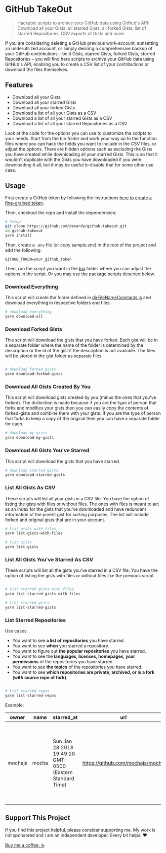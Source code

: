 # GitHub TakeOut

> Hackable scripts to archive your GitHub data using GitHub's API: Download all your Gists, all starred Gists, all forked Gists, list of starred Repositories, CSV exports of Gists and more.

If you are considering deleting a GitHub previous work-account, sunsetting an underutilized account, or simply desiring a comprehensive backup of your GitHub contributions – be it Gists, starred Gists, forked Gists, starred Repositories – you will find here scripts to archive your GitHub data using GitHub's API, enabling you to create a CSV list of your contributions or download the files themselves.

## Features

- Download all your Gists
- Download all your starred Gists
- Download all your forked Gists
- Download a list of all your Gists as a CSV
- Download a list of all your starred Gists as a CSV
- Download a list of all your starred Repositories as a CSV

Look at the code for the options you can use to customize the scripts to your needs. Start from the bin folder and work your way up to the function files where you can hack the fields you want to include in the CSV files, or adjust the options. There are hidden options such as excluding the Gists you have created while downloading all your starred Gists. This is so that it wouldn't duplicate with the Gists you have downloaded if you were downloading it all, but it may be useful to disable that for some other use case.

## Usage

First create a GitHub token by following the instructions [here to create a fine-grained token](https://docs.github.com/en/authentication/keeping-your-account-and-data-secure/managing-your-personal-access-tokens#creating-a-fine-grained-personal-access-token).

Then, checkout the repo and install the dependencies:

```bash
# Setup
git clone https://github.com/devarda/github-takeout.git
cd github-takeout
yarn install
```

Then, create a `.env` file (or copy sample.env) in the root of the project and add the following:

```env
GITHUB_TOKEN=your_github_token
```

Then, run the script you want in the [bin](./bin) folder where you can adjust the options in the script. Or you may use the package scripts descried below.

### Download Everything

This script will create the folder defined in [dirFileNameConstants.js](./dirFileNameConstants.js) and download everything in respective folders and files.

```bash
# download everything
yarn download-all

```

### Download Forked Gists

This script will download the gists that you have forked. Each gist will be in a separate folder where the name of the folder is determined by the description or the id of the gist if the description is not available. The files will be stored in the gist folder as separate files.

```bash

# download forked gists
yarn download-forked-gists
```

### Download All Gists Created By You

This script will download gists created by you (minus the ones that you've forked). The distinction is made because if you are the type of person that forks and modifies your gists then you can easily copy the contents of forked-gists and combine them with your gists. If you are the type of person that forks to keep a copy of the original then you can have a separate folder for each.

```bash
# download my gists
yarn download-my-gists

```

### Download All Gists You've Starred

This script will download the gists that you have starred.

```bash
# download starred gists
yarn download-starred-gists
```

### List All Gists As CSV

These scripts will list all your gists in a CSV file. You have the option of listing the gists with files or without files. The ones with files is meant to act as an index for the gists that you've downloaded and have redundant information of the parent gist for sorting purposes. The list will include forked and original gists that are in your account.

```bash
# list gists with files
yarn list-gists-with-files

# list gists
yarn list-gists

```

### List All Gists You've Starred As CSV

These scripts will list all the gists you've starred in a CSV file. You have the option of listing the gists with files or without files like the previous script.

```bash

# list starred gists with files
yarn list-starred-gists-with-files

# list starred gists
yarn list-starred-gists

```

### List Starred Repositories

Use cases:

- You want to see **a list of repositories** you have starred.
- You want to see **when** you starred a repository.
- You want to figure out **the popular repositories** you have starred.
- You want to see the **languages, licenses, homepages, your permissions** of the repositories you have starred.
- You want to see **the topics** of the repositories you have starred.
- You want to see **which repositories are private, archived, or is a fork (with source repo of fork)**.

```bash

# list starred repos
yarn list-starred-repos
```

Example:

| owner   | name  | starred_at                                                | url                              | description                                                                   | is_fork | fork_of | default_branch | license     | size  | homepage            | is_private | my_permissions | is_archived | created_at                                                | updated_at                                                | last_push_at                                              | language   | tags                                                                                                      | forks_count | open_issues_count | stargazers_count | watchers_count | has_wiki | has_projects | has_downloads | has_issues | has_pages | has_discussions |
| ------- | ----- | --------------------------------------------------------- | -------------------------------- | ----------------------------------------------------------------------------- | ------- | ------- | -------------- | ----------- | ----- | ------------------- | ---------- | -------------- | ----------- | --------------------------------------------------------- | --------------------------------------------------------- | --------------------------------------------------------- | ---------- | --------------------------------------------------------------------------------------------------------- | ----------- | ----------------- | ---------------- | -------------- | -------- | ------------ | ------------- | ---------- | --------- | --------------- |
| mochajs | mocha | Sun Jan 28 2018 19:49:10 GMT-0500 (Eastern Standard Time) | https://github.com/mochajs/mocha | ☕️ simple, flexible, fun javascript test framework for node.js & the browser | false   |         | master         | MIT License | 23904 | https://mochajs.org | false      | pull           | false       | Mon Mar 07 2011 13:44:25 GMT-0500 (Eastern Standard Time) | Thu May 16 2024 17:17:38 GMT-0400 (Eastern Daylight Time) | Thu May 16 2024 04:02:51 GMT-0400 (Eastern Daylight Time) | JavaScript | bdd, browser, javascript, mocha, mochajs, node, nodejs, tdd, test, test-framework, testing, testing-tools | 2987        | 238               | 22450            | 22450          | true     | false        | true          | true       | false     | false           |

## Support This Project

If you find this project helpful, please consider supporting me. My work is not sponsored and I am an independent developer. Every bit helps. ❤️

[Buy me a coffee: ☕️](https://buymeacoffee.com/devarda)
